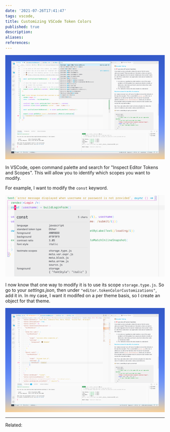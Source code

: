```yaml
---
date: '2021-07-26T17:41:47'
tags: vscode, 
title: Customizing VSCode Token Colors
published: true
description:
aliases:
references:
---
```


![](./_images/CleanShot-2021-07-26-at-17.43.13@2x.png)

In VSCode, open command palette and search for "Inspect Editor Tokens and Scopes". This will allow you to identify which scopes you want to modify.

For example, I want to modify the `const` keyword. 

![](./_images/CleanShot-2021-07-26-at-17.45.17@2x.png)

I now know that one way to modify it is to use its scope `storage.type.js`. So go to your *settings.json*,  then under `"editor.tokenColorCustomizations"`, add it in. In my case, I want it modifed on a per theme basis, so I create an object for that theme.

![](./_images/CleanShot-2021-07-26-at-17.46.47@2x.png)


---
Related: 